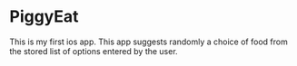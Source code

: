 # PiggyEat
This is my first ios app.
This app suggests randomly a choice of food from the stored list of options entered by the user.


